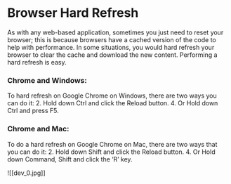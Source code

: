 # Browser Hard Refresh

As with any web-based application, sometimes you just need to reset your browser; this is because browsers have a cached version of the code to help with performance. In some situations, you would hard refresh your browser to clear the cache and download the new content. Performing a hard refresh is easy.
###  Chrome and Windows:
To hard refresh on Google Chrome on Windows, there are two ways you can do it:
2.  Hold down Ctrl and click the Reload button.
4.  Or Hold down Ctrl and press F5.
###  Chrome and Mac:
To do a hard refresh on Google Chrome on Mac, there are two ways that you can do it:
2.  Hold down Shift and click the Reload button.
4.  Or Hold down Command, Shift and click the ‘R’ key.

![[dev_0.jpg]]

